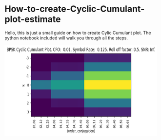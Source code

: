 # How-to-create-Cyclic-Cumulant-plot-estimate

Hello, this is just a small guide on how to create Cylic Cumulant plot. The python notebook included will walk you through all the steps.

<img src="BPSK_cc_plot.png" width="500" height="300">
